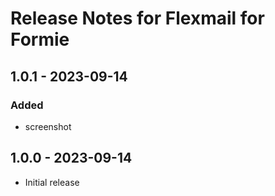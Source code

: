 # Release Notes for Flexmail for Formie

## 1.0.1 - 2023-09-14

### Added
- screenshot

## 1.0.0 - 2023-09-14
- Initial release
